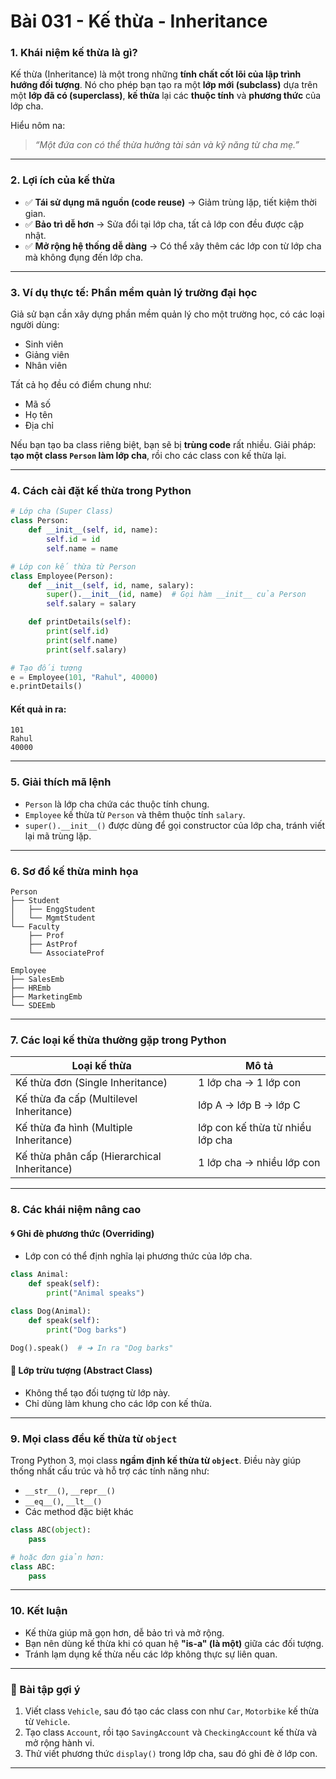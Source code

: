 # Bài 031 - Kế thừa - Inheritance

### 1. Khái niệm kế thừa là gì?

Kế thừa (Inheritance) là một trong những **tính chất cốt lõi của lập trình hướng đối tượng**. Nó cho phép bạn tạo ra một **lớp mới (subclass)** dựa trên một **lớp đã có (superclass)**, **kế thừa** lại các **thuộc tính** và **phương thức** của lớp cha.

Hiểu nôm na:

> *“Một đứa con có thể thừa hưởng tài sản và kỹ năng từ cha mẹ.”*

---

### 2. Lợi ích của kế thừa

* ✅ **Tái sử dụng mã nguồn (code reuse)**
  → Giảm trùng lặp, tiết kiệm thời gian.
* ✅ **Bảo trì dễ hơn**
  → Sửa đổi tại lớp cha, tất cả lớp con đều được cập nhật.
* ✅ **Mở rộng hệ thống dễ dàng**
  → Có thể xây thêm các lớp con từ lớp cha mà không đụng đến lớp cha.

---

### 3. Ví dụ thực tế: Phần mềm quản lý trường đại học

Giả sử bạn cần xây dựng phần mềm quản lý cho một trường học, có các loại người dùng:

* Sinh viên
* Giảng viên
* Nhân viên

Tất cả họ đều có điểm chung như:

* Mã số
* Họ tên
* Địa chỉ

Nếu bạn tạo ba class riêng biệt, bạn sẽ bị **trùng code** rất nhiều. Giải pháp: **tạo một class `Person` làm lớp cha**, rồi cho các class con kế thừa lại.

---

### 4. Cách cài đặt kế thừa trong Python

```python
# Lớp cha (Super Class)
class Person:
    def __init__(self, id, name):
        self.id = id
        self.name = name

# Lớp con kế thừa từ Person
class Employee(Person):
    def __init__(self, id, name, salary):
        super().__init__(id, name)  # Gọi hàm __init__ của Person
        self.salary = salary

    def printDetails(self):
        print(self.id)
        print(self.name)
        print(self.salary)

# Tạo đối tượng
e = Employee(101, "Rahul", 40000)
e.printDetails()
```

#### Kết quả in ra:

```
101
Rahul
40000
```

---

### 5. Giải thích mã lệnh

* `Person` là lớp cha chứa các thuộc tính chung.
* `Employee` kế thừa từ `Person` và thêm thuộc tính `salary`.
* `super().__init__()` được dùng để gọi constructor của lớp cha, tránh viết lại mã trùng lặp.

---

### 6. Sơ đồ kế thừa minh họa

```plaintext
Person
├── Student
│   ├── EnggStudent
│   └── MgmtStudent
└── Faculty
    ├── Prof
    ├── AstProf
    └── AssociateProf

Employee
├── SalesEmb
├── HREmb
├── MarketingEmb
└── SDEEmb
```

---

### 7. Các loại kế thừa thường gặp trong Python

| Loại kế thừa                                | Mô tả                            |
| ------------------------------------------- | -------------------------------- |
| Kế thừa đơn (Single Inheritance)            | 1 lớp cha → 1 lớp con            |
| Kế thừa đa cấp (Multilevel Inheritance)     | lớp A → lớp B → lớp C            |
| Kế thừa đa hình (Multiple Inheritance)      | lớp con kế thừa từ nhiều lớp cha |
| Kế thừa phân cấp (Hierarchical Inheritance) | 1 lớp cha → nhiều lớp con        |

---

### 8. Các khái niệm nâng cao

#### 🌀 Ghi đè phương thức (Overriding)

* Lớp con có thể định nghĩa lại phương thức của lớp cha.

```python
class Animal:
    def speak(self):
        print("Animal speaks")

class Dog(Animal):
    def speak(self):
        print("Dog barks")

Dog().speak()  # ➜ In ra "Dog barks"
```

#### 🧩 Lớp trừu tượng (Abstract Class)

* Không thể tạo đối tượng từ lớp này.
* Chỉ dùng làm khung cho các lớp con kế thừa.

---

### 9. Mọi class đều kế thừa từ `object`

Trong Python 3, mọi class **ngầm định kế thừa từ `object`**. Điều này giúp thống nhất cấu trúc và hỗ trợ các tính năng như:

* `__str__()`, `__repr__()`
* `__eq__()`, `__lt__()`
* Các method đặc biệt khác

```python
class ABC(object):
    pass

# hoặc đơn giản hơn:
class ABC:
    pass
```

---

### 10. Kết luận

* Kế thừa giúp mã gọn hơn, dễ bảo trì và mở rộng.
* Bạn nên dùng kế thừa khi có quan hệ **"is-a" (là một)** giữa các đối tượng.
* Tránh lạm dụng kế thừa nếu các lớp không thực sự liên quan.

---

### 🧠 Bài tập gợi ý

1. Viết class `Vehicle`, sau đó tạo các class con như `Car`, `Motorbike` kế thừa từ `Vehicle`.
2. Tạo class `Account`, rồi tạo `SavingAccount` và `CheckingAccount` kế thừa và mở rộng hành vi.
3. Thử viết phương thức `display()` trong lớp cha, sau đó ghi đè ở lớp con.

---

